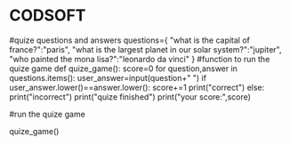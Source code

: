 # CODSOFT
#quize questions and answers
questions={
    "what is the capital of france?":"paris",
    "what is the largest planet in our solar system?":"jupiter",
    "who painted the mona lisa?":"leonardo da vinci"
    }
#function to run the quize game
def quize_game():
    score=0
    for question,answer in questions.items():
        user_answer=input(question+" ")
        if user_answer.lower()==answer.lower():
            score+=1
            print("correct")
        else:
            print("incorrect")
        print("quize finished")
        print("your score:",score)

        
#run the quize game
        
quize_game()
